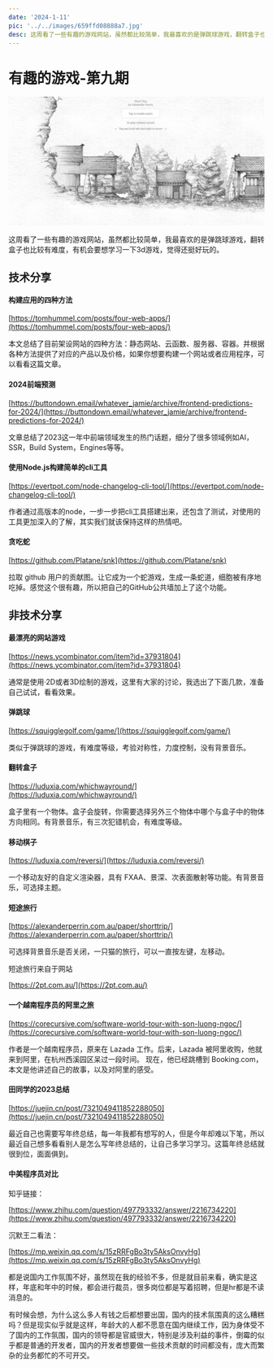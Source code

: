 ```yaml
---
date: '2024-1-11'
pic: '../../images/659ffd08888a7.jpg'
desc: 这周看了一些有趣的游戏网站，虽然都比较简单，我最喜欢的是弹跳球游戏，翻转盒子也比较有难度，有机会要想学习一下3d游戏，觉得还挺好玩的。
---
```

# 有趣的游戏-第九期



![Snipaste_2024-01-11_22-33-59.jpg](../../images/659ffd08888a7.jpg)

这周看了一些有趣的游戏网站，虽然都比较简单，我最喜欢的是弹跳球游戏，翻转盒子也比较有难度，有机会要想学习一下3d游戏，觉得还挺好玩的。

## 技术分享

#### 构建应用的四种方法

[https://tomhummel.com/posts/four-web-apps/](https://tomhummel.com/posts/four-web-apps/)

本文总结了目前架设网站的四种方法：静态网站、云函数、服务器、容器。并根据各种方法提供了对应的产品以及价格，如果你想要构建一个网站或者应用程序，可以看看这篇文章。

#### 2024前端预测

[https://buttondown.email/whatever_jamie/archive/frontend-predictions-for-2024/](https://buttondown.email/whatever_jamie/archive/frontend-predictions-for-2024/)

文章总结了2023这一年中前端领域发生的热门话题，细分了很多领域例如AI，SSR，Build System，Engines等等。

#### 使用Node.js构建简单的cli工具

[https://evertpot.com/node-changelog-cli-tool/](https://evertpot.com/node-changelog-cli-tool/)

作者通过高版本的node，一步一步把cli工具搭建出来，还包含了测试，对使用的工具更加深入的了解，其实我们就该保持这样的热情吧。

#### 贪吃蛇

[https://github.com/Platane/snk](https://github.com/Platane/snk)

拉取 github 用户的贡献图。让它成为一个蛇游戏，生成一条蛇道，细胞被有序地吃掉。感觉这个很有趣，所以把自己的GitHub公共墙加上了这个功能。

## 非技术分享


#### 最漂亮的网站游戏

[https://news.ycombinator.com/item?id=37931804](https://news.ycombinator.com/item?id=37931804)

通常是使用·2D或者3D绘制的游戏，这里有大家的讨论，我选出了下面几款，准备自己试试，看看效果。


#### 弹跳球

[https://squigglegolf.com/game/](https://squigglegolf.com/game/)

类似于弹跳球的游戏，有难度等级，考验对称性，力度控制，没有背景音乐。

#### 翻转盒子

[https://luduxia.com/whichwayround/](https://luduxia.com/whichwayround/)

盒子里有一个物体。盒子会旋转，你需要选择另外三个物体中哪个与盒子中的物体方向相同。有背景音乐，有三次犯错机会，有难度等级。

#### 移动棋子

[https://luduxia.com/reversi/](https://luduxia.com/reversi/)

一个移动友好的自定义渲染器，具有 FXAA、景深、次表面散射等功能。有背景音乐，可选择主题。

#### 短途旅行

[https://alexanderperrin.com.au/paper/shorttrip/](https://alexanderperrin.com.au/paper/shorttrip/)

可选择背景音乐是否关闭，一只猫的旅行，可以一直按左键，左移动。

短途旅行来自于网站

[https://2pt.com.au/](https://2pt.com.au/)


#### 一个越南程序员的阿里之旅

[https://corecursive.com/software-world-tour-with-son-luong-ngoc/](https://corecursive.com/software-world-tour-with-son-luong-ngoc/)

作者是一个越南程序员，原来在 Lazada 工作。后来，Lazada 被阿里收购，他就来到阿里，在杭州西溪园区呆过一段时间。
现在，他已经跳槽到 Booking.com，本文是他讲述自己的故事，以及对阿里的感受。


#### 田同学的2023总结

[https://juejin.cn/post/7321049411852288050](https://juejin.cn/post/7321049411852288050)

最近自己也需要写年终总结，每一年我都有想写的人，但是今年却难以下笔，所以最近自己想多看看别人是怎么写年终总结的，让自己多学习学习。这篇年终总结就很到位，面面俱到。

#### 中美程序员对比

知乎链接：

[https://www.zhihu.com/question/497793332/answer/2216734220](https://www.zhihu.com/question/497793332/answer/2216734220)

沉默王二看法：

[https://mp.weixin.qq.com/s/15zRRFgBo3ty5AksOnvyHg](https://mp.weixin.qq.com/s/15zRRFgBo3ty5AksOnvyHg)

都是说国内工作氛围不好，虽然现在我的经验不多，但是就目前来看，确实是这样，年底和年中的时候，都会进行裁员，很多岗位都是写着招聘，但是hr都是不读消息的。

有时候会想，为什么这么多人有钱之后都想要出国，国内的技术氛围真的这么糟糕吗？但是现实似乎就是这样，年龄大的人都不愿意在国内继续工作，因为身体受不了国内的工作氛围，国内的领导都是官威很大，特别是涉及利益的事件，倒霉的似乎都是普通的开发者，国内的开发者想要做一些技术贡献的时间都没有，庞大而繁杂的业务都忙的不可开交。

